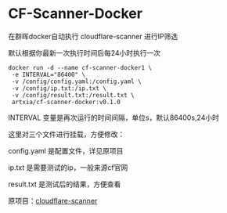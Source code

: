 # CF-Scanner-Docker

在群晖docker自动执行 cloudflare-scanner 进行IP筛选

默认根据你最新一次执行时间后每24小时执行一次

 ```
 docker run -d --name cf-scanner-docker1 \
  -e INTERVAL="86400" \
  -v /config/config.yaml:/config.yaml \
  -v /config/ip.txt:/ip.txt \
  -v /config/result.txt:/result.txt \
  artxia/cf-scanner-docker:v0.1.0
 ```
 INTERVAL 变量是再次运行的时间间隔，单位s，默认86400s,24小时

 这里对三个文件进行挂载，方便修改：

 config.yaml 是配置文件，详见原项目

 ip.txt 是需要测试的ip，一般来源cf官网

 result.txt 是测试后的结果，方便查看



 原项目：[cloudflare-scanner](https://github.com/gh-tt/cloudflare-scanner)
